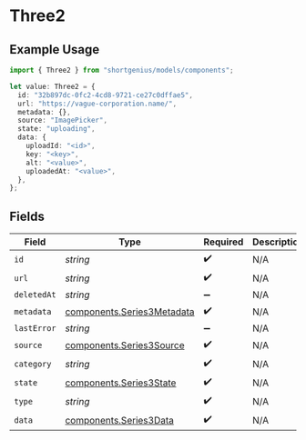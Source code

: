 # Three2

## Example Usage

```typescript
import { Three2 } from "shortgenius/models/components";

let value: Three2 = {
  id: "32b897dc-0fc2-4cd8-9721-ce27c0dffae5",
  url: "https://vague-corporation.name/",
  metadata: {},
  source: "ImagePicker",
  state: "uploading",
  data: {
    uploadId: "<id>",
    key: "<key>",
    alt: "<value>",
    uploadedAt: "<value>",
  },
};
```

## Fields

| Field                                                                    | Type                                                                     | Required                                                                 | Description                                                              |
| ------------------------------------------------------------------------ | ------------------------------------------------------------------------ | ------------------------------------------------------------------------ | ------------------------------------------------------------------------ |
| `id`                                                                     | *string*                                                                 | :heavy_check_mark:                                                       | N/A                                                                      |
| `url`                                                                    | *string*                                                                 | :heavy_check_mark:                                                       | N/A                                                                      |
| `deletedAt`                                                              | *string*                                                                 | :heavy_minus_sign:                                                       | N/A                                                                      |
| `metadata`                                                               | [components.Series3Metadata](../../models/components/series3metadata.md) | :heavy_check_mark:                                                       | N/A                                                                      |
| `lastError`                                                              | *string*                                                                 | :heavy_minus_sign:                                                       | N/A                                                                      |
| `source`                                                                 | [components.Series3Source](../../models/components/series3source.md)     | :heavy_check_mark:                                                       | N/A                                                                      |
| `category`                                                               | *string*                                                                 | :heavy_check_mark:                                                       | N/A                                                                      |
| `state`                                                                  | [components.Series3State](../../models/components/series3state.md)       | :heavy_check_mark:                                                       | N/A                                                                      |
| `type`                                                                   | *string*                                                                 | :heavy_check_mark:                                                       | N/A                                                                      |
| `data`                                                                   | [components.Series3Data](../../models/components/series3data.md)         | :heavy_check_mark:                                                       | N/A                                                                      |